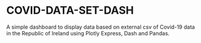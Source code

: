 # COVID-DATA-SET-DASH

A simple dashboard to display data based on external csv of Covid-19 data in the Republic of Ireland using Plotly Express, Dash and Pandas.
